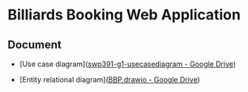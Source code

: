 

# Billiards Booking Web Application

## Document

- [Use case diagram]([swp391-g1-usecasediagram - Google Drive](https://drive.google.com/file/d/1HfEVQaANPcdVjBzUUeHJTZe6L87lEyyT/view?usp=sharing))

- [Entity relational diagram]([BBP.drawio - Google Drive](https://drive.google.com/file/d/1rvTZPWQv4poc__10mRtFpEu1PKdgNZnD/view?usp=sharing))
